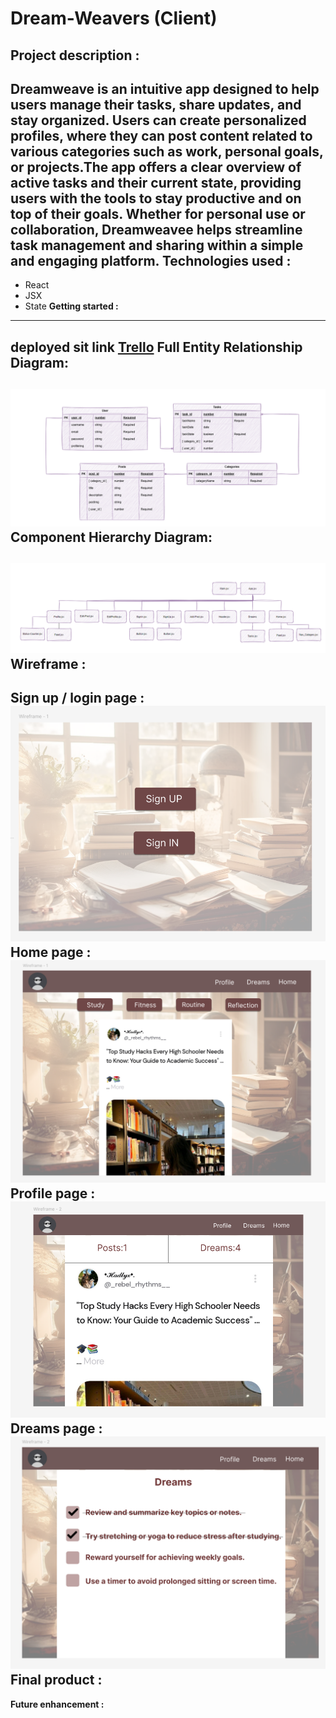 # Dream-Weavers (Client)
**Project description :**
---------------------------------------------------
Dreamweave is an intuitive app designed to help users manage their tasks, share updates, and stay organized. Users can create personalized profiles, where they can post content related to various categories such as work, personal goals, or projects.The app offers a clear overview of active tasks and their current state, providing users with the tools to stay productive and on top of their goals. Whether for personal use or collaboration, Dreamweavee helps streamline task management and sharing within a simple and engaging platform.
**Technologies used :**
---------------------------------------------------
- React
- JSX
- State
**Getting started :**
----------------------------------------------------
 deployed sit link [Trello](https://trello.com/invite/b/676bf69b20ad5fa300965e9e/ATTIf6cc6cb3e5213ef90505a3a7c6fd555d8457F81E/dreamweavers)
**Full Entity Relationship Diagram:**
----------------------------------------------------
![ERD](img/ERD.png)
**Component Hierarchy Diagram:**
----------------------------------------------------
![Component](img/5.png)
**Wireframe :**
----------------------------------------------------
Sign up / login page :
![login](img/1.png)
Home page :
![home](img/2.png)
Profile page :
![profile](img/3.png)
Dreams page :
![dreams](img/4.png)
**Final product :**
----------------------------------------------------
**Future enhancement :**


